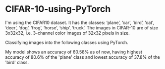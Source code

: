 # CIFAR-10-using-PyTorch
I'm using the CIFAR10 dataset.
It has the classes: ‘plane’, ‘car’, ‘bird’, ‘cat’, ‘deer’,
‘dog’, ‘frog’, ‘horse’, ‘ship’, ‘truck’. The images in CIFAR-10 are of
size 3x32x32, i.e. 3-channel color images of 32x32 pixels in size.

Classifying images into the following classes using PyTorch.

My model shows an accuracy of 60.58% as of now, having highest accuracy of 80.6% of the 'plane' class and lowest accuracy of 37.8% of the 'bird' class.